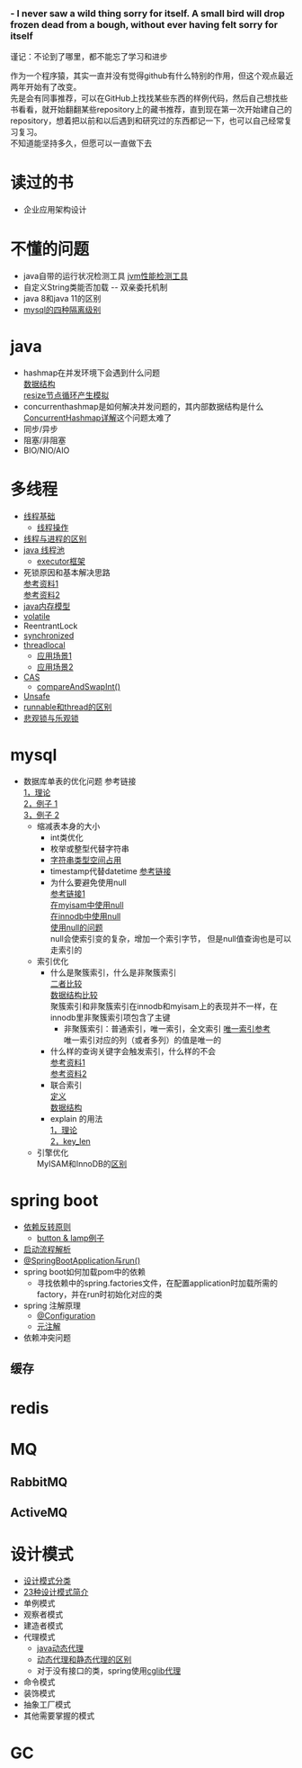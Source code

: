 ### - I never saw a wild thing sorry for itself. A small bird will drop frozen dead from a bough, without ever having felt sorry for itself
谨记：不论到了哪里，都不能忘了学习和进步

  作为一个程序猿，其实一直并没有觉得github有什么特别的作用，但这个观点最近两年开始有了改变。  
  先是会有同事推荐，可以在GitHub上找找某些东西的样例代码，然后自己想找些书看看，就开始翻翻某些repository上的藏书推荐，直到现在第一次开始建自己的repository，想着把以前和以后遇到和研究过的东西都记一下，也可以自己经常复习复习。  
  不知道能坚持多久，但愿可以一直做下去  

# 读过的书 

* 企业应用架构设计

# 不懂的问题  
* java自带的运行状况检测工具
   [jvm性能检测工具](https://blog.csdn.net/qq_25825923/article/details/85074022)  
* 自定义String类能否加载 -- 双亲委托机制
* java 8和java 11的区别
* [mysql的四种隔离级别](https://www.cnblogs.com/jian-gao/p/10795407.html)
  
# java
* hashmap在并发环境下会遇到什么问题  
  [数据结构](https://blog.csdn.net/weixin_44460333/article/details/86770169)  
  [resize节点循环产生模拟](https://blog.csdn.net/paincupid/article/details/51241783)  
* concurrenthashmap是如何解决并发问题的，其内部数据结构是什么  
  [ConcurrentHashmap详解](https://blog.csdn.net/zzu_seu/article/details/106698150)这个问题太难了 
* 同步/异步
* 阻塞/非阻塞
* BIO/NIO/AIO
# 多线程
* [线程基础](https://www.jianshu.com/p/d901b25e0d4a)
  * [线程操作](https://www.jianshu.com/p/f65ea68a4a7f) 
* [线程与进程的区别](https://blog.csdn.net/feiBlog/article/details/85397287)
* [java 线程池](https://www.jianshu.com/p/7726c70cdc40)  
  * [executor框架](https://blog.csdn.net/tongdanping/article/details/79604637)   
* 死锁原因和基本解决思路  
  [参考资料1](https://www.jianshu.com/p/68c0fef7b63e)  
  [参考资料2](https://blog.csdn.net/wb_zjp283121/article/details/89673921)  
* [java内存模型](https://www.jianshu.com/p/d52fea0d6ba5)
* [volatile](https://zhuanlan.zhihu.com/p/138819184)
* ReentrantLock
* [synchronized](https://blog.csdn.net/hebtu666/article/details/103057476)
* [threadlocal](https://www.jianshu.com/p/3c5d7f09dfbd)
  * [应用场景1](https://blog.csdn.net/Lynn_coder/article/details/102492360)  
  * [应用场景2](https://zhuanlan.zhihu.com/p/82737256)  
* [CAS](https://www.jianshu.com/p/ab2c8fce878b)
  * [compareAndSwapInt()](https://blog.csdn.net/qq_29519041/article/details/100048114)  
* [Unsafe](https://blog.csdn.net/zmx729618/article/details/78528227)   
* [runnable和thread的区别](https://blog.csdn.net/u013755987/article/details/51855098)
* [悲观锁与乐观锁](https://blog.csdn.net/qq_34337272/article/details/81072874)
# mysql 
* 数据库单表的优化问题
参考链接  
[1，理论](https://blog.csdn.net/yjn1995/article/details/98472759)  
[2，例子 1](https://blog.csdn.net/liu1390910/article/details/96300318/)  
[3，例子 2](https://blog.csdn.net/qq_43162613/article/details/103774920)
  * 缩减表本身的大小
    * int类优化
    * 枚举或整型代替字符串
    * [字符串类型空间占用](https://blog.csdn.net/imzoer/article/details/8435540)  
    * timestamp代替datetime [参考链接](https://blog.csdn.net/qq_43792882/article/details/104491761)
    * 为什么要避免使用null   
    [参考链接1](https://www.jianshu.com/p/766ccd8d216e)  
    [在myisam中使用null](https://dev.mysql.com/doc/internals/en/myisam-introduction.html)  
    [在innodb中使用null](https://dev.mysql.com/doc/internals/en/innodb-field-contents.html)  
    [使用null的问题](https://dev.mysql.com/doc/refman/8.0/en/problems-with-null.html)  
    null会使索引变的复杂，增加一个索引字节， 但是null值查询也是可以走索引的
  * 索引优化
  	* 什么是聚簇索引，什么是非聚簇索引  
  	  [二者比较](https://blog.csdn.net/cacacai/article/details/83268678)  
      [数据结构比较](https://blog.csdn.net/ruanhao1203/article/details/98061034)  
      聚簇索引和非聚簇索引在innodb和myisam上的表现并不一样，在innodb里非聚簇索引项包含了主键
  	  * 非聚簇索引：普通索引，唯一索引，全文索引
  	  [唯一索引参考](https://blog.csdn.net/winy_lm/article/details/49718193)  
  	  唯一索引对应的列（或者多列）的值是唯一的
  	* 什么样的查询关键字会触发索引，什么样的不会  
  	  [参考资料1](https://www.jianshu.com/p/3ccca0444432)  
      [参考资料2](https://zhuanlan.zhihu.com/p/222122928)  
  	* 联合索引  
      [定义](https://www.jianshu.com/p/f65be52d5e2b)  
      [数据结构](https://blog.csdn.net/feichitianxia/article/details/107997795)   
    * explain 的用法  
    [1，理论](https://blog.csdn.net/why15732625998/article/details/80388236)  
    [2，key_len](https://blog.csdn.net/wll_1017/article/details/71179577)
  * 引擎优化  
      MyISAM和InnoDB的[区别](https://www.runoob.com/w3cnote/mysql-different-nnodb-myisam.html)
# spring boot 
* [依赖反转原则](https://zh.wikipedia.org/zh-hans/%E4%BE%9D%E8%B5%96%E5%8F%8D%E8%BD%AC%E5%8E%9F%E5%88%99)
  * [button & lamp例子](https://flylib.com/books/en/4.444.1.71/1/) 
* [启动流程解析](https://www.jianshu.com/p/87f101d8ec41)
* [@SpringBootApplication与run()](https://blog.csdn.net/weixin_38405253/article/details/90375003)  
* spring boot如何加载pom中的依赖
  * 寻找依赖中的spring.factories文件，在配置application时加载所需的factory，并在run时初始化对应的类
* spring 注解原理
  * [@Configuration](https://mp.weixin.qq.com/s/ScF8n-SRj8NHmuQdO8M97A) 
  * [元注解](https://blog.csdn.net/pengjunlee/article/details/79683621)
* 依赖冲突问题
## 缓存
# redis
# MQ
## RabbitMQ
## ActiveMQ
# 设计模式
* [设计模式分类](https://blog.csdn.net/FBB360JAVA/article/details/105796205)
* [23种设计模式简介](https://blog.csdn.net/weixin_34014555/article/details/89583679)
* 单例模式
* 观察者模式
* 建造者模式
* 代理模式
  * [java动态代理](https://blog.csdn.net/jiankunking/article/details/52143504)
  * [动态代理和静态代理的区别](https://blog.csdn.net/fangqun663775/article/details/78960545) 
  * 对于没有接口的类，spring使用[cglib代理](https://blog.csdn.net/qq_33661044/article/details/79767596)
* 命令模式
* 装饰模式
* 抽象工厂模式
* 其他需要掌握的模式
# GC
